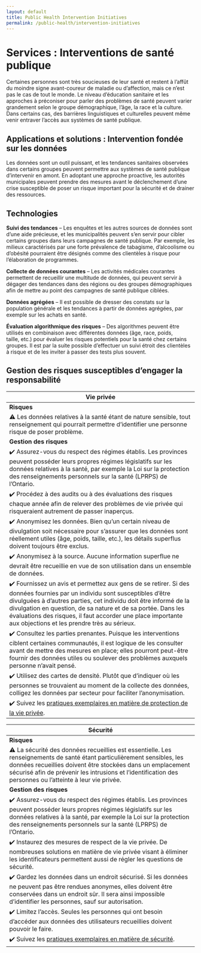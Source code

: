 ```yaml
---
layout: default
title: Public Health Intervention Initiatives
permalink: /public-health/intervention-initiatives
---
```

# Services : Interventions de santé publique

Certaines personnes sont très soucieuses de leur santé et restent à l’affût du moindre signe avant-coureur de maladie ou d’affection, mais ce n’est pas le cas de tout le monde. Le niveau d’éducation sanitaire et les approches à préconiser pour parler des problèmes de santé peuvent varier grandement selon le groupe démographique, l’âge, la race et la culture. Dans certains cas, des barrières linguistiques et culturelles peuvent même venir entraver l’accès aux systèmes de santé publique.

## Applications et solutions : Intervention fondée sur les données

Les données sont un outil puissant, et les tendances sanitaires observées dans certains groupes peuvent permettre aux systèmes de santé publique d’intervenir en amont. En adoptant une approche proactive, les autorités municipales peuvent prendre des mesures avant le déclenchement d’une crise susceptible de poser un risque important pour la sécurité et de drainer des ressources.

## Technologies

**Suivi des tendances** – Les enquêtes et les autres sources de données sont d’une aide précieuse, et les municipalités peuvent s’en servir pour cibler certains groupes dans leurs campagnes de santé publique. Par exemple, les milieux caractérisés par une forte prévalence de tabagisme, d’alcoolisme ou d’obésité pourraient être désignés comme des clientèles à risque pour l’élaboration de programmes.

**Collecte de données courantes** – Les activités médicales courantes permettent de recueillir une multitude de données, qui peuvent servir à dégager des tendances dans des régions ou des groupes démographiques afin de mettre au point des campagnes de santé publique ciblées.

**Données agrégées** – Il est possible de dresser des constats sur la population générale et les tendances à partir de données agrégées, par exemple sur les achats en santé.

**Évaluation algorithmique des risques** – Des algorithmes peuvent être utilisés en combinaison avec différentes données (âge, race, poids, taille, etc.) pour évaluer les risques potentiels pour la santé chez certains groupes. Il est par la suite possible d’effectuer un suivi étroit des clientèles à risque et de les inviter à passer des tests plus souvent.

## Gestion des risques susceptibles d’engager la responsabilité

| Vie privée|
|---|
| **Risques**|
|:warning: Les données relatives à la santé étant de nature sensible, tout renseignement qui pourrait permettre d’identifier une personne risque de poser problème.|
|**Gestion des risques**|
|:heavy_check_mark: Assurez-vous du respect des régimes établis. Les provinces peuvent posséder leurs propres régimes législatifs sur les données relatives à la santé, par exemple la Loi sur la protection des renseignements personnels sur la santé (LPRPS) de l’Ontario.|
|:heavy_check_mark: Procédez à des audits ou à des évaluations des risques chaque année afin de relever des problèmes de vie privée qui risqueraient autrement de passer inaperçus.|
|:heavy_check_mark: Anonymisez les données. Bien qu’un certain niveau de divulgation soit nécessaire pour s’assurer que les données sont réellement utiles (âge, poids, taille, etc.), les détails superflus doivent toujours être exclus.|
|:heavy_check_mark: Anonymisez à la source. Aucune information superflue ne devrait être recueillie en vue de son utilisation dans un ensemble de données.|
|:heavy_check_mark: Fournissez un avis et permettez aux gens de se retirer. Si des données fournies par un individu sont susceptibles d’être divulguées à d’autres parties, cet individu doit être informé de la divulgation en question, de sa nature et de sa portée. Dans les évaluations des risques, il faut accorder une place importante aux objections et les prendre très au sérieux.|
|:heavy_check_mark: Consultez les parties prenantes. Puisque les interventions ciblent certaines communautés, il est logique de les consulter avant de mettre des mesures en place; elles pourront peut-être fournir des données utiles ou soulever des problèmes auxquels personne n’avait pensé.|
|:heavy_check_mark: Utilisez des cartes de densité. Plutôt que d’indiquer où les personnes se trouvaient au moment de la collecte des données, colligez les données par secteur pour faciliter l’anonymisation.|
|:heavy_check_mark: Suivez les [pratiques exemplaires en matière de protection de la vie privée](https://cippic-ca.github.io/SmartCityToolkit/privacy.html).|

| Sécurité|
|---|
| **Risques**|
|:warning: La sécurité des données recueillies est essentielle. Les renseignements de santé étant particulièrement sensibles, les données recueillies doivent être stockées dans un emplacement sécurisé afin de prévenir les intrusions et l’identification des personnes ou l’atteinte à leur vie privée.|
|**Gestion des risques**|
|:heavy_check_mark: Assurez-vous du respect des régimes établis. Les provinces peuvent posséder leurs propres régimes législatifs sur les données relatives à la santé, par exemple la Loi sur la protection des renseignements personnels sur la santé (LPRPS) de l’Ontario.|
|:heavy_check_mark: Instaurez des mesures de respect de la vie privée. De nombreuses solutions en matière de vie privée visant à éliminer les identificateurs permettent aussi de régler les questions de sécurité. |
|:heavy_check_mark: Gardez les données dans un endroit sécurisé. Si les données ne peuvent pas être rendues anonymes, elles doivent être conservées dans un endroit sûr. Il sera ainsi impossible d’identifier les personnes, sauf sur autorisation.|
|:heavy_check_mark: Limitez l’accès. Seules les personnes qui ont besoin d’accéder aux données des utilisateurs recueillies doivent pouvoir le faire.|
|:heavy_check_mark: Suivez les [pratiques exemplaires en matière de sécurité](https://cippic-ca.github.io/SmartCityToolkit/security.html).|
